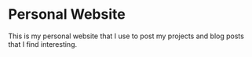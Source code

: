 # Personal Website

This is my personal website that I use to post my projects and blog posts that I find interesting.
